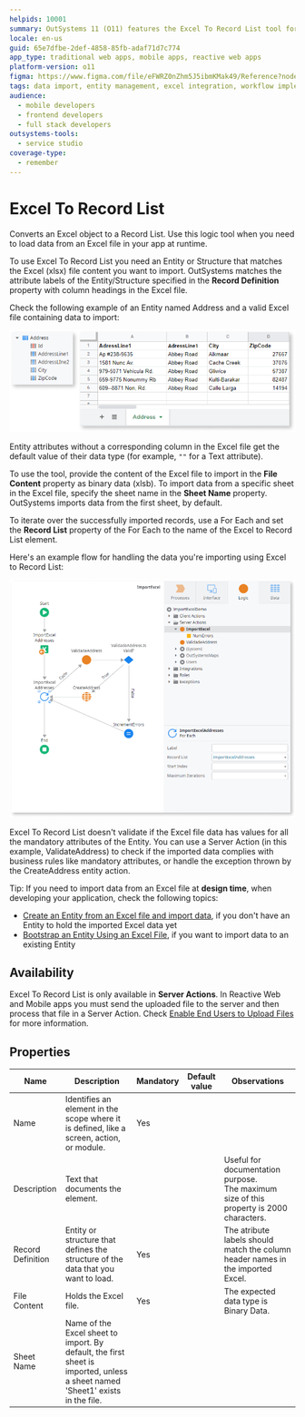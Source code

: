 ```yaml
---
helpids: 10001
summary: OutSystems 11 (O11) features the Excel To Record List tool for converting Excel data into a Record List at runtime.
locale: en-us
guid: 65e7dfbe-2def-4858-85fb-adaf71d7c774
app_type: traditional web apps, mobile apps, reactive web apps
platform-version: o11
figma: https://www.figma.com/file/eFWRZ0nZhm5J5ibmKMak49/Reference?node-id=842:1477
tags: data import, entity management, excel integration, workflow implementation, data transformation
audience:
  - mobile developers
  - frontend developers
  - full stack developers
outsystems-tools:
  - service studio
coverage-type:
  - remember
---
```


# Excel To Record List


Converts an Excel object to a Record List. Use this logic tool when you need to load data from an Excel file in your app at runtime.


To use Excel To Record List you need an Entity or Structure that matches the Excel (xlsx) file content you want to import. OutSystems matches the attribute labels of the Entity/Structure specified in the **Record Definition** property with column headings in the Excel file.

Check the following example of an Entity named Address and a valid Excel file containing data to import:

![Example of an Entity named Address and a corresponding Excel file with matching data columns](images/exceltorecordlist-entity-excel.png "Entity and Excel File Example")

Entity attributes without a corresponding column in the Excel file get the default value of their data type (for example, `""` for a Text attribute).

To use the tool, provide the content of the Excel file to import in the **File Content** property as binary data (xlsb). To import data from a specific sheet in the Excel file, specify the sheet name in the **Sheet Name** property. OutSystems imports data from the first sheet, by default.

To iterate over the successfully imported records, use a For Each and set the **Record List** property of the For Each to the name of the Excel to Record List element.

Here's an example flow for handling the data you're importing using Excel to Record List:

![Flowchart showing the process of importing and handling data using Excel to Record List](images/exceltorecordlist-example-flow-ss.png "Example Data Handling Flow")

Excel To Record List doesn't validate if the Excel file data has values for all the mandatory attributes of the Entity. You can use a Server Action (in this example, ValidateAddress) to check if the imported data complies with business rules like mandatory attributes, or handle the exception thrown by the CreateAddress entity action.

<div class="info" markdown="1">

Tip: If you need to import data from an Excel file at **design time**, when developing your application, check the following topics:

* [Create an Entity from an Excel file and import data](../../../getting-started/create-reactive-web.md#create-entity-from-excel), if you don't have an Entity to hold the imported Excel data yet
* [Bootstrap an Entity Using an Excel File](../../../building-apps/data/excel-bootstrap.md), if you want to import data to an existing Entity

</div>

## Availability

Excel To Record List is only available in **Server Actions**. In Reactive Web and Mobile apps you must send the uploaded file to the server and then process that file in a Server Action. Check [Enable End Users to Upload Files](../../../building-apps/ui/inputs/upload.md) for more information.

## Properties

<table markdown="1">
<thead>
<tr>
<th>Name</th>
<th>Description</th>
<th>Mandatory</th>
<th>Default value</th>
<th>Observations</th>
</tr>
</thead>
<tbody>
<tr>
<td title="Name">Name</td>
<td>Identifies an element in the scope where it is defined, like a screen, action, or module.</td>
<td>Yes</td>
<td></td>
<td></td>
</tr>
<tr>
<td title="Description">Description</td>
<td>Text that documents the element.</td>
<td></td>
<td></td>
<td>Useful for documentation purpose.<br/>The maximum size of this property is 2000 characters.</td>
</tr>
<tr>
<td title="Record Definition">Record Definition</td>
<td>Entity or structure that defines the structure of the data that you want to load.</td>
<td>Yes</td>
<td></td>
<td>The atribute labels should match the column header names in the imported Excel.</td>
</tr>
<tr>
<td title="File Content">File Content</td>
<td>Holds the Excel file.</td>
<td>Yes</td>
<td></td>
<td>The expected data type is Binary Data.</td>
</tr>
<tr>
<td title="Sheet Name">Sheet Name</td>
<td>Name of the Excel sheet to import. By default, the first sheet is imported, unless a sheet named 'Sheet1' exists in the file.</td>
<td></td>
<td></td>
<td></td>
</tr>
</tbody>
</table>

